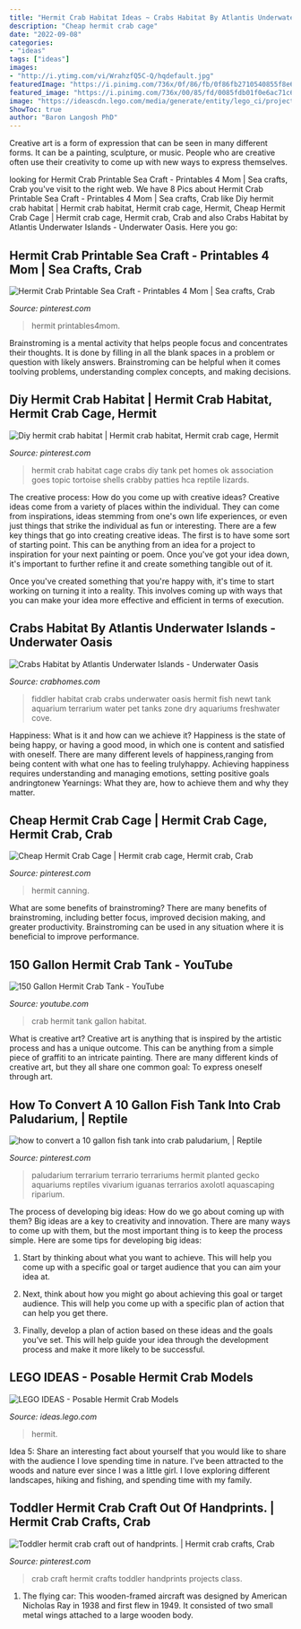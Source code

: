 ```yaml
---
title: "Hermit Crab Habitat Ideas ~ Crabs Habitat By Atlantis Underwater Islands"
description: "Cheap hermit crab cage"
date: "2022-09-08"
categories:
- "ideas"
tags: ["ideas"]
images:
- "http://i.ytimg.com/vi/WrahzfQ5C-Q/hqdefault.jpg"
featuredImage: "https://i.pinimg.com/736x/0f/86/fb/0f86fb2710540855f8e6894ef6eaee8c.jpg"
featured_image: "https://i.pinimg.com/736x/00/85/fd/0085fdb01f0e6ac71c653312437d7736.jpg"
image: "https://ideascdn.lego.com/media/generate/entity/lego_ci/project/069c487e-a844-4989-8953-de1cf721996d/7/resize:1600:900/legacy"
ShowToc: true
author: "Baron Langosh PhD"
---
```



Creative art is a form of expression that can be seen in many different forms. It can be a painting, sculpture, or music. People who are creative often use their creativity to come up with new ways to express themselves.

	

		
looking for Hermit Crab Printable Sea Craft - Printables 4 Mom | Sea crafts, Crab you've visit to the right web. We have 8 Pics about Hermit Crab Printable Sea Craft - Printables 4 Mom | Sea crafts, Crab like Diy hermit crab habitat | Hermit crab habitat, Hermit crab cage, Hermit, Cheap Hermit Crab Cage | Hermit crab cage, Hermit crab, Crab and also Crabs Habitat by Atlantis Underwater Islands - Underwater Oasis. Here you go:
		
    
## Hermit Crab Printable Sea Craft - Printables 4 Mom | Sea Crafts, Crab

<img loading=lazy src="https://i.pinimg.com/736x/0f/86/fb/0f86fb2710540855f8e6894ef6eaee8c.jpg" onerror="this.onerror=null;this.src='https://tse4.mm.bing.net/th?id=OIP.2n25qCTgQzG-67AmTCfrswHaHa&amp;pid=15.1';" alt="Hermit Crab Printable Sea Craft - Printables 4 Mom | Sea crafts, Crab">

_Source: pinterest.com_

>hermit printables4mom. 

	

Brainstroming is a mental activity that helps people focus and concentrates their thoughts. It is done by filling in all the blank spaces in a problem or question with likely answers. Brainstroming can be helpful when it comes toolving problems, understanding complex concepts, and making decisions.

    
## Diy Hermit Crab Habitat | Hermit Crab Habitat, Hermit Crab Cage, Hermit

<img loading=lazy src="https://i.pinimg.com/736x/00/85/fd/0085fdb01f0e6ac71c653312437d7736.jpg" onerror="this.onerror=null;this.src='https://tse2.mm.bing.net/th?id=OIP.7WT6Ft7B252ocx4EIDzdWAHaJ3&amp;pid=15.1';" alt="Diy hermit crab habitat | Hermit crab habitat, Hermit crab cage, Hermit">

_Source: pinterest.com_

>hermit crab habitat cage crabs diy tank pet homes ok association goes topic tortoise shells crabby patties hca reptile lizards. 

	

The creative process: How do you come up with creative ideas?
Creative ideas come from a variety of places within the individual. They can come from inspirations, ideas stemming from one's own life experiences, or even just things that strike the individual as fun or interesting. 
There are a few key things that go into creating creative ideas. The first is to have some sort of starting point. This can be anything from an idea for a project to inspiration for your next painting or poem. Once you've got your idea down, it's important to further refine it and create something tangible out of it. 

Once you've created something that you're happy with, it's time to start working on turning it into a reality. This involves coming up with ways that you can make your idea more effective and efficient in terms of execution.

    
## Crabs Habitat By Atlantis Underwater Islands - Underwater Oasis

<img loading=lazy src="http://www.crabhomes.com/productImages/1233878016.gif" onerror="this.onerror=null;this.src='https://tse2.mm.bing.net/th?id=OIP.T6L3NG17vtqmZIXbcpx_YAHaGB&amp;pid=15.1';" alt="Crabs Habitat by Atlantis Underwater Islands - Underwater Oasis">

_Source: crabhomes.com_

>fiddler habitat crab crabs underwater oasis hermit fish newt tank aquarium terrarium water pet tanks zone dry aquariums freshwater cove. 

	

Happiness: What is it and how can we achieve it?
Happiness is the state of being happy, or having a good mood, in which one is content and satisfied with oneself. There are many different levels of happiness,ranging from being content with what one has to feeling trulyhappy. Achieving happiness requires understanding and managing emotions, setting positive goals andringtonew Yearnings: What they are, how to achieve them and why they matter.

    
## Cheap Hermit Crab Cage | Hermit Crab Cage, Hermit Crab, Crab

<img loading=lazy src="https://i.pinimg.com/1200x/0b/60/dd/0b60ddb92e0c54b87eb4adbfd02efb90.jpg" onerror="this.onerror=null;this.src='https://tse1.mm.bing.net/th?id=OIP.f9-R_9XuVqpuMdTmCPpwAAHaHa&amp;pid=15.1';" alt="Cheap Hermit Crab Cage | Hermit crab cage, Hermit crab, Crab">

_Source: pinterest.com_

>hermit canning. 

	

What are some benefits of brainstroming?
There are many benefits of brainstroming, including better focus, improved decision making, and greater productivity. Brainstroming can be used in any situation where it is beneficial to improve performance.

    
## 150 Gallon Hermit Crab Tank - YouTube

<img loading=lazy src="http://i.ytimg.com/vi/WrahzfQ5C-Q/hqdefault.jpg" onerror="this.onerror=null;this.src='https://tse3.mm.bing.net/th?id=OIP.hHd1x9TIHhTToRwMUixilgHaFj&amp;pid=15.1';" alt="150 Gallon Hermit Crab Tank - YouTube">

_Source: youtube.com_

>crab hermit tank gallon habitat. 

	

What is creative art?
Creative art is anything that is inspired by the artistic process and has a unique outcome. This can be anything from a simple piece of graffiti to an intricate painting. There are many different kinds of creative art, but they all share one common goal: To express oneself through art.

    
## How To Convert A 10 Gallon Fish Tank Into Crab Paludarium, | Reptile

<img loading=lazy src="https://i.pinimg.com/736x/77/72/bd/7772bdd4d9aba63db07f7ad7fd26313e--paludarium-vivarium.jpg" onerror="this.onerror=null;this.src='https://tse2.mm.bing.net/th?id=OIP.t2Z7HxGCd1pvqAkj5pBXiwHaFX&amp;pid=15.1';" alt="how to convert a 10 gallon fish tank into crab paludarium, | Reptile">

_Source: pinterest.com_

>paludarium terrarium terrario terrariums hermit planted gecko aquariums reptiles vivarium iguanas terrarios axolotl aquascaping riparium. 

	

The process of developing big ideas: How do we go about coming up with them?
Big ideas are a key to creativity and innovation. There are many ways to come up with them, but the most important thing is to keep the process simple. Here are some tips for developing big ideas:
1. Start by thinking about what you want to achieve. This will help you come up with a specific goal or target audience that you can aim your idea at.

2. Next, think about how you might go about achieving this goal or target audience. This will help you come up with a specific plan of action that can help you get there.

3. Finally, develop a plan of action based on these ideas and the goals you’ve set. This will help guide your idea through the development process and make it more likely to be successful.

    
## LEGO IDEAS - Posable Hermit Crab Models

<img loading=lazy src="https://ideascdn.lego.com/media/generate/entity/lego_ci/project/069c487e-a844-4989-8953-de1cf721996d/7/resize:1600:900/legacy" onerror="this.onerror=null;this.src='https://tse4.mm.bing.net/th?id=OIP.O4xc_gdUNzzfPMICBHu2jwHaE5&amp;pid=15.1';" alt="LEGO IDEAS - Posable Hermit Crab Models">

_Source: ideas.lego.com_

>hermit. 

	

Idea 5: Share an interesting fact about yourself that you would like to share with the audience
I love spending time in nature. I've been attracted to the woods and nature ever since I was a little girl. I love exploring different landscapes, hiking and fishing, and spending time with my family.

    
## Toddler Hermit Crab Craft Out Of Handprints. | Hermit Crab Crafts, Crab

<img loading=lazy src="https://i.pinimg.com/originals/58/88/57/58885761981a9ea40c0dd60767e68b75.jpg" onerror="this.onerror=null;this.src='https://tse4.mm.bing.net/th?id=OIP.AW7J6xXJJWgCC3bncuPr3wHaNL&amp;pid=15.1';" alt="Toddler hermit crab craft out of handprints. | Hermit crab crafts, Crab">

_Source: pinterest.com_

>crab craft hermit crafts toddler handprints projects class. 

	

1. The flying car: This wooden-framed aircraft was designed by American Nicholas Ray in 1938 and first flew in 1949. It consisted of two small metal wings attached to a large wooden body.

